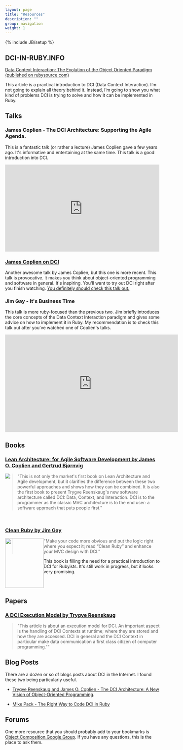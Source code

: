 ```yaml
---
layout: page
title: "Resources"
description: ""
group: navigation
weight: 1
---
```

{% include JB/setup %}

## DCI-IN-RUBY.INFO

[Data Context Interaction: The Evolution of the Object Oriented Paradigm (published on rubysource.com)](http://rubysource.com/dci-the-evolution-of-the-object-oriented-paradigm/)

This article is a practical introduction to DCI (Data Context Interaction). I’m not going to explain all theory behind it. Instead, I’m going to show you what kind of problems DCI is trying to solve and how it can be implemented in Ruby.

## Talks

### James Coplien - The DCI Architecture: Supporting the Agile Agenda.

This is a fantastic talk (or rather a lecture) James Coplien gave a few years ago. It's informative and entertaining at the same time. This talk is a good introduction into DCI. 

<iframe src="http://player.vimeo.com/video/8235574" width="500" height="281" frameborder="0" webkitAllowFullScreen="true" mozallowfullscreen="true" allowFullScreen="true">  </iframe>

### [James Coplien on DCI](http://www.tele-task.de/archive/lecture/overview/6269/)

Another awesome talk by James Coplien, but this one is more recent. This talk is provocative. It makes you think about object-oriented programming and software in general. It's inspiring. You'll want to try out DCI right after you finish watching. [You definitely should check this talk out.](http://www.tele-task.de/archive/lecture/overview/6269/)

### Jim Gay - It's Business Time 

This talk is more ruby-focused than the previous two. Jim briefly introduces the core concepts of the Data Context Interaction paradigm and gives some advice on how to implement it in Ruby. My recommendation is to check this talk out after you've watched one of Coplien's talks.

<iframe width="560" height="315" src="http://www.youtube.com/embed/lhFSc0dWsto" frameborder="0" allowfullscreen="true">  </iframe>

## Books

### [Lean Architecture: for Agile Software Development by James O. Coplien and Gertrud Bjørnvig](http://leansoftwarearchitecture.com)

<img src="http://www.leansoftwarearchitecture.com/_/rsrc/1277408622060/home/leanarchitecturefrontcover.jpg?height=150&amp;width=121" style="float:left;"/>

<blockquote>"This is not only the market's first book on Lean Architecture and Agile development, but it clarifies the difference between these two powerful approaches and shows how they can be combined. It is also the first book to present Trygve Reenskaug's new software architecture called DCI: Data, Context, and Interaction. DCI is to the programmer as the classic MVC architecture is to the end user: a software approach that puts people first."
</blockquote>

<br style="clear:both;"/>

### [Clean Ruby by Jim Gay](http://clean-ruby.com)

<img src="http://s3.amazonaws.com/solarhost/21/assets/58/book-shadow.png" style="float:left; height:160px; width:125px;"/>
<blockquote>"Make your code more obvious and put the logic right where you expect it; read “Clean Ruby” and enhance your MVC design with DCI."
</blockquote>
This book is filling the need for a practical introduction to DCI for Rubyists. It's still work in progress, but it looks very promising.

<br style="clear:both;"/>

## Papers

### [A DCI Execution Model by Trygve Reenskaug](http://folk.uio.no/trygver/2012/DCIExecutionModel-2.1.pdf)
<blockquote>"This article is about an execution model for DCI. An important aspect is the handling of DCI Contexts at runtime; where they are stored and how they are accessed. DCI in general and the DCI Context in particular make data communication a first class citizen of computer programming.""
</blockquote>

## Blog Posts

There are a dozen or so of blogs posts about DCI in the Internet. I found these two being particularly useful.

* [Trygve Reenskaug and James O. Coplien - The DCI Architecture: A New Vision of Object-Oriented Programming](http://www.artima.com/articles/dci_vision.html). 

* [Mike Pack - The Right Way to Code DCI in Ruby](http://mikepackdev.com/blog_posts/24-the-right-way-to-code-dci-in-ruby) 


## Forums

One more resource that you should probably add to your bookmarks is [Object Composition Google Group](https://groups.google.com/forum/#!forum/object-composition). If you have any questions, this is the place to ask them.
